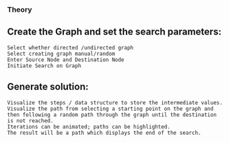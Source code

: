### Theory

## Create the Graph and set the search parameters:
    Select whether directed /undirected graph
    Select creating graph manual/random
    Enter Source Node and Destination Node
    Initiate Search on Graph
## Generate solution:
    Visualize the steps / data structure to store the intermediate values.
    Visualize the path from selecting a starting point on the graph and then following a random path through the graph until the destination is not reached.
    Iterations can be animated; paths can be highlighted.
    The result will be a path which displays the end of the search.
